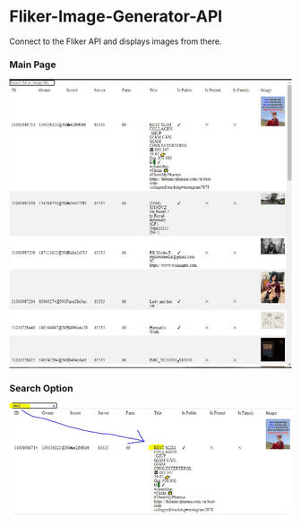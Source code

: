 # Fliker-Image-Generator-API
Connect to the Fliker API and displays images from there.

<h3>Main Page</h3>
<img src="Images/Capture.JPG" width="800px" style="center">

<h3>Search Option</h3>
<img src="Images/Captsdsdure.JPG">

